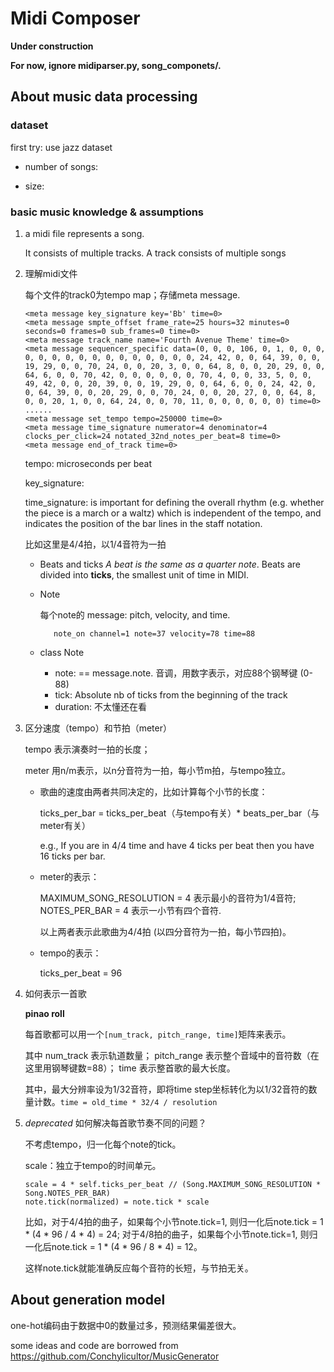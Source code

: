 # Midi Composer

**Under construction**

**For now, ignore midiparser.py, song_componets/.**


## About music data processing

### dataset

first try: use jazz dataset

- number of songs:
    
- size: 


### basic music knowledge & assumptions
1. a midi file represents a song. 
    
    It consists of multiple tracks. A track consists of multiple songs
    
2. 理解midi文件
    
    每个文件的track0为tempo map；存储meta message.
    ```
    <meta message key_signature key='Bb' time=0>
    <meta message smpte_offset frame_rate=25 hours=32 minutes=0 seconds=0 frames=0 sub_frames=0 time=0>
    <meta message track_name name='Fourth Avenue Theme' time=0>
    <meta message sequencer_specific data=(0, 0, 0, 106, 0, 1, 0, 0, 0, 0, 0, 0, 0, 0, 0, 0, 0, 0, 0, 0, 0, 0, 24, 42, 0, 0, 64, 39, 0, 0, 19, 29, 0, 0, 70, 24, 0, 0, 20, 3, 0, 0, 64, 8, 0, 0, 20, 29, 0, 0, 64, 6, 0, 0, 70, 42, 0, 0, 0, 0, 0, 0, 70, 4, 0, 0, 33, 5, 0, 0, 49, 42, 0, 0, 20, 39, 0, 0, 19, 29, 0, 0, 64, 6, 0, 0, 24, 42, 0, 0, 64, 39, 0, 0, 20, 29, 0, 0, 70, 24, 0, 0, 20, 27, 0, 0, 64, 8, 0, 0, 20, 1, 0, 0, 64, 24, 0, 0, 70, 11, 0, 0, 0, 0, 0, 0) time=0>
    ......
    <meta message set_tempo tempo=250000 time=0>
    <meta message time_signature numerator=4 denominator=4 clocks_per_click=24 notated_32nd_notes_per_beat=8 time=0>
    <meta message end_of_track time=0> 
    ```
    tempo: microseconds per beat
    
    key_signature: 
    
    time_signature: is important for defining the overall rhythm (e.g. whether the piece is a march or a waltz) 
    which is independent of the tempo, and indicates the position of the bar lines in the staff notation.
    
    比如这里是4/4拍，以1/4音符为一拍
    
    - Beats and ticks
    *A beat is the same as a quarter note*. 
    Beats are divided into **ticks**, the smallest unit of time in MIDI.
    
    - Note
    
        每个note的 message: pitch, velocity, and time.
        ```
           note_on channel=1 note=37 velocity=78 time=88
        ```
        
    - class Note 
        - note: == message.note. 音调，用数字表示，对应88个钢琴键 (0-88)
        - tick: Absolute nb of ticks from the beginning of the track
        - duration: 不太懂还在看
    
3. 区分速度（tempo）和节拍（meter）
    
    tempo 表示演奏时一拍的长度；
    
    meter 用n/m表示，以n分音符为一拍，每小节m拍，与tempo独立。
    
    - 歌曲的速度由两者共同决定的，比如计算每个小节的长度：
    
        ticks_per_bar = ticks_per_beat（与tempo有关）* beats_per_bar（与meter有关）
        
        e.g., If you are in 4/4 time and have 4 ticks per beat then you have 16 ticks per bar.
        
    - meter的表示：
    
        MAXIMUM_SONG_RESOLUTION = 4 表示最小的音符为1/4音符;
        NOTES_PER_BAR = 4 表示一小节有四个音符.
        
        以上两者表示此歌曲为4/4拍 (以四分音符为一拍，每小节四拍)。
    
    - tempo的表示：
    
        ticks_per_beat = 96
    
4. 如何表示一首歌

    **pinao roll**
    
    每首歌都可以用一个` [num_track, pitch_range, time] `矩阵来表示。
    
    其中 num_track 表示轨道数量；
    pitch_range 表示整个音域中的音符数（在这里用钢琴键数=88）；
    time 表示整首歌的最大长度。
    
    其中，最大分辨率设为1/32音符，即将time step坐标转化为以1/32音符的数量计数。`time = old_time * 32/4 / resolution`

5. *deprecated* 如何解决每首歌节奏不同的问题？
    
    不考虑tempo，归一化每个note的tick。
    
    scale：独立于tempo的时间单元。
    ```
    scale = 4 * self.ticks_per_beat // (Song.MAXIMUM_SONG_RESOLUTION * Song.NOTES_PER_BAR)
    note.tick(normalized) = note.tick * scale
    ```
   
    比如，对于4/4拍的曲子，如果每个小节note.tick=1, 则归一化后note.tick = 1 * (4 * 96 / 4 * 4) = 24;
    对于4/8拍的曲子，如果每个小节note.tick=1, 则归一化后note.tick = 1 * (4 * 96 / 8 * 4) = 12。
    
    这样note.tick就能准确反应每个音符的长短，与节拍无关。
    
## About generation model

one-hot编码由于数据中0的数量过多，预测结果偏差很大。

some ideas and code are borrowed from https://github.com/Conchylicultor/MusicGenerator
